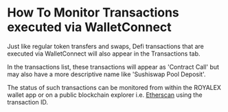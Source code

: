 # How To Monitor Transactions executed via WalletConnect

Just like regular token transfers and swaps, Defi transactions that are executed via WalletConnect will also appear in the Transactions tab.

In the transactions list, these transactions will appear as 'Contract Call' but may also have a more descriptive name like 'Sushiswap Pool Deposit'.

The status of such transactions can be monitored from within the ROYALEX wallet app or on a public blockchain explorer i.e. [Etherscan](https://etherscan.io) using the transaction ID.
